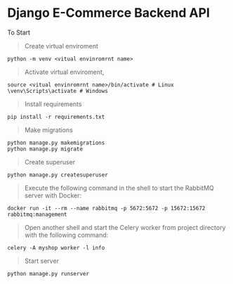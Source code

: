 # Django E-Commerce Backend API

To Start

> Create virtual enviroment

```
python -m venv <vitual envinromrnt name>
```

> Activate virtual enviroment,

```
source <vitual envinromrnt name>/bin/activate # Linux
\venv\Scripts\activate # Windows
```

> Install requirements

```
pip install -r requirements.txt
```

> Make migrations

```
python manage.py makemigrations
python manage.py migrate
```

> Create superuser

```
python manage.py createsuperuser
```

> Execute the following command in the shell to start the RabbitMQ server with Docker:

```
docker run -it --rm --name rabbitmq -p 5672:5672 -p 15672:15672
rabbitmq:management
```

> Open another shell and start the Celery worker from project directory with the following command:

```
celery -A myshop worker -l info
```

> Start server

```
python manage.py runserver
```
